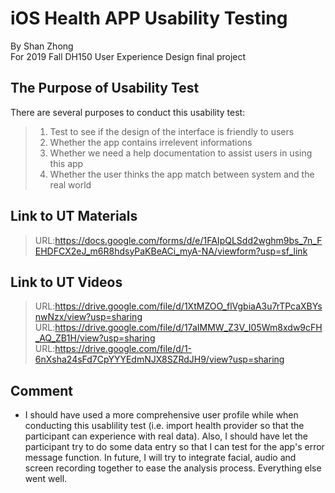 iOS Health APP Usability Testing
============================
By Shan Zhong <br>
For 2019 Fall DH150 User Experience Design final project <br>

## The Purpose of Usability Test

There are several purposes to conduct this usability test:<br>
> 1) Test to see if the design of the interface is friendly to users <br>
> 2) Whether the app contains irrelevent informations <br>
> 3) Whether we need a help documentation to assist users in using this app <br>
> 4) Whether the user thinks the app match between system and the real world <br>

## Link to UT Materials
> URL:https://docs.google.com/forms/d/e/1FAIpQLSdd2wghm9bs_7n_FEHDFCX2eJ_m6R8hdsyPaKBeACi_myA-NA/viewform?usp=sf_link <br>

## Link to UT Videos
> URL:https://drive.google.com/file/d/1XtMZOO_flVgbiaA3u7rTPcaXBYsnwNzx/view?usp=sharing <br>
> URL:https://drive.google.com/file/d/17aIMMW_Z3V_I05Wm8xdw9cFH_AQ_ZB1H/view?usp=sharing <br>
> URL:https://drive.google.com/file/d/1-6nXsha24sFd7CpYYYEdmNJX8SZRdJH9/view?usp=sharing <br>

## Comment
* I should have used a more comprehensive user profile while when conducting this usablility test (i.e. import health provider so that the participant can experience with real data). Also, I should have let the participant try to do some data entry so that I can test for the app's error message function. In future, I will try to integrate facial, audio and screen recording together to ease the analysis process. Everything else went well.
